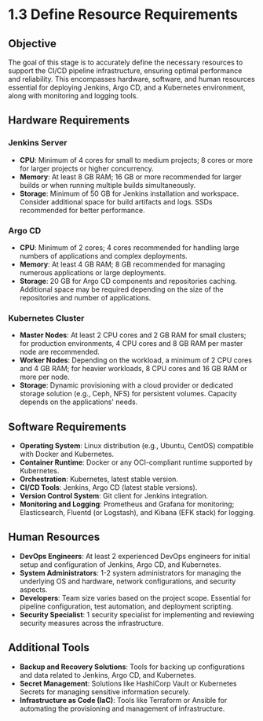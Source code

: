 # 1.3 Define Resource Requirements

## Objective

The goal of this stage is to accurately define the necessary resources to support the CI/CD pipeline infrastructure, ensuring optimal performance and reliability. This encompasses hardware, software, and human resources essential for deploying Jenkins, Argo CD, and a Kubernetes environment, along with monitoring and logging tools.

## Hardware Requirements

### Jenkins Server

- **CPU**: Minimum of 4 cores for small to medium projects; 8 cores or more for larger projects or higher concurrency.
- **Memory**: At least 8 GB RAM; 16 GB or more recommended for larger builds or when running multiple builds simultaneously.
- **Storage**: Minimum of 50 GB for Jenkins installation and workspace. Consider additional space for build artifacts and logs. SSDs recommended for better performance.

### Argo CD

- **CPU**: Minimum of 2 cores; 4 cores recommended for handling large numbers of applications and complex deployments.
- **Memory**: At least 4 GB RAM; 8 GB recommended for managing numerous applications or large deployments.
- **Storage**: 20 GB for Argo CD components and repositories caching. Additional space may be required depending on the size of the repositories and number of applications.

### Kubernetes Cluster

- **Master Nodes**: At least 2 CPU cores and 2 GB RAM for small clusters; for production environments, 4 CPU cores and 8 GB RAM per master node are recommended.
- **Worker Nodes**: Depending on the workload, a minimum of 2 CPU cores and 4 GB RAM; for heavier workloads, 8 CPU cores and 16 GB RAM or more per node.
- **Storage**: Dynamic provisioning with a cloud provider or dedicated storage solution (e.g., Ceph, NFS) for persistent volumes. Capacity depends on the applications' needs.

## Software Requirements

- **Operating System**: Linux distribution (e.g., Ubuntu, CentOS) compatible with Docker and Kubernetes.
- **Container Runtime**: Docker or any OCI-compliant runtime supported by Kubernetes.
- **Orchestration**: Kubernetes, latest stable version.
- **CI/CD Tools**: Jenkins, Argo CD (latest stable versions).
- **Version Control System**: Git client for Jenkins integration.
- **Monitoring and Logging**: Prometheus and Grafana for monitoring; Elasticsearch, Fluentd (or Logstash), and Kibana (EFK stack) for logging.

## Human Resources

- **DevOps Engineers**: At least 2 experienced DevOps engineers for initial setup and configuration of Jenkins, Argo CD, and Kubernetes.
- **System Administrators**: 1-2 system administrators for managing the underlying OS and hardware, network configurations, and security aspects.
- **Developers**: Team size varies based on the project scope. Essential for pipeline configuration, test automation, and deployment scripting.
- **Security Specialist**: 1 security specialist for implementing and reviewing security measures across the infrastructure.

## Additional Tools

- **Backup and Recovery Solutions**: Tools for backing up configurations and data related to Jenkins, Argo CD, and Kubernetes.
- **Secret Management**: Solutions like HashiCorp Vault or Kubernetes Secrets for managing sensitive information securely.
- **Infrastructure as Code (IaC)**: Tools like Terraform or Ansible for automating the provisioning and management of infrastructure.


